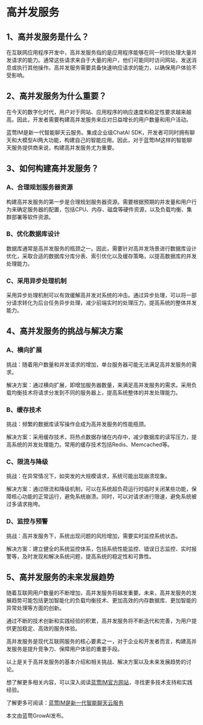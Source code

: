 # 高并发服务

## 1、高并发服务是什么？

在互联网应用程序开发中，高并发服务指的是应用程序能够在同一时刻处理大量并发请求的能力。通常这些请求来自于大量的用户，他们可能同时访问网站，发送消息或执行其他操作。高并发服务需要具备快速响应请求的能力，以确保用户体验不受影响。

## 2、高并发服务为什么重要？

在今天的数字化时代，用户对于网站、应用程序的响应速度和稳定性要求越来越高。因此，开发者需要构建高并发服务来应对日益增长的用户数量和用户活动。

蓝莺IM是新一代智能聊天云服务。集成企业级ChatAI SDK，开发者可同时拥有聊天和大模型AI两大功能，构建自己的智能应用。因此，对于蓝莺IM这样的智能聊天服务提供商来说，构建高并发服务尤为重要。

## 3、如何构建高并发服务？

### A、合理规划服务器资源

构建高并发服务的第一步是合理规划服务器资源。需要根据预期的并发量和用户行为来确定服务器的配置，包括CPU、内存、磁盘等硬件资源，以及负载均衡、集群部署等软件资源。

### B、优化数据库设计

数据库通常是高并发服务的瓶颈之一。因此，需要针对高并发场景进行数据库设计优化，采取合适的数据库分库分表、索引优化以及缓存策略，以提高数据库的并发处理能力。

### C、采用异步处理机制

采用异步处理机制可以有效缓解高并发对系统的冲击。通过异步处理，可以将一部分请求转化为后台任务异步处理，减少前端实时的处理压力，提高系统的整体并发能力。

## 4、高并发服务的挑战与解决方案

### A、横向扩展

挑战：随着用户数量和并发请求的增加，单台服务器可能无法满足高并发服务的需求。

解决方案：通过横向扩展，即增加服务器数量，来满足高并发服务的需求。采用负载均衡技术将请求分发到不同的服务器上，提高系统整体的并发处理能力。

### B、缓存技术

挑战：频繁的数据库读写操作会成为高并发服务的性能瓶颈。

解决方案：采用缓存技术，将热点数据存储在内存中，减少数据库的读写压力，提高系统的并发处理能力。常用的缓存技术包括Redis、Memcached等。

### C、限流与降级

挑战：在异常情况下，如突发的大规模请求，系统可能出现崩溃现象。

解决方案：通过限流和降级机制，可以在系统超负荷运行时临时关闭某些功能，保障核心功能的正常运行，避免系统崩溃。同时，可以对请求进行限速，避免系统被过多请求拖垮。

### D、监控与预警

挑战：高并发服务下，系统出现问题的风险增加，需要实时监控系统状态。

解决方案：建立健全的系统监控体系，包括系统性能监控、错误日志监控、实时报警等，及时发现和解决系统问题，提高系统的稳定性和可靠性。

## 5、高并发服务的未来发展趋势

随着互联网用户数量的不断增加，高并发服务将越发重要。未来，高并发服务的发展趋势可能包括更加智能化的负载均衡技术、更加高效的内存数据库、更加智能的异常处理等方面的创新。

通过不断的技术创新和实践经验的积累，高并发服务将不断迭代和完善，为用户提供更加稳定、高效的服务体验。

高并发服务是现代互联网服务的核心要素之一，对于企业和开发者而言，构建高并发服务是提升竞争力、保障用户体验的重要手段。

以上是关于高并发服务的基本介绍和相关挑战、解决方案以及未来发展趋势的讨论。

想了解更多相关内容，可以深入阅读[蓝莺IM官方网站](https://www.lanyingim.com)，寻找更多技术支持和实践经验。

了解更多可阅读：[蓝莺IM是新一代智能聊天云服务](https://lanying.link/doc/41-17-13 "蓝莺IM是新一代智能聊天云服务")

本文由蓝莺GrowAI发布。